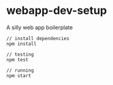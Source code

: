# webapp-dev-setup

A silly web app boilerplate

```
// install dependencies
npm install

// testing
npm test

// running
npm start
```
